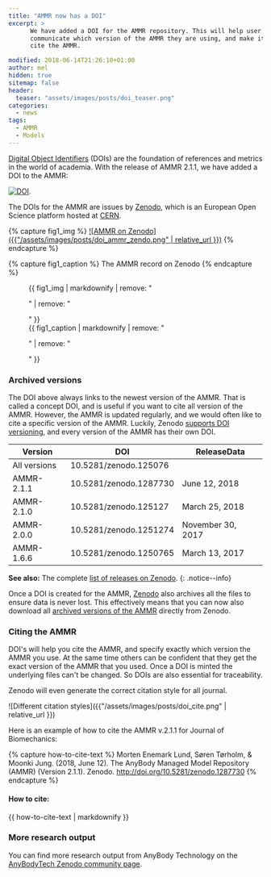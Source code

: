 ```yaml
---
title: "AMMR now has a DOI"
excerpt: >
      We have added a DOI for the AMMR repository. This will help user users 
      communicate which version of the AMMR they are using, and make it easy to 
      cite the AMMR. 

modified: 2018-06-14T21:26:10+01:00
author: mel
hidden: true
sitemap: false
header:
  teaser: "assets/images/posts/doi_teaser.png"
categories:
  - news
tags: 
  - AMMR
  - Models
---
```


[Digital Object Identifiers](https://en.wikipedia.org/wiki/Digital_object_identifier) (DOIs) are
the foundation of references and metrics in the world of academia. With the release
of AMMR 2.1.1, we have added a DOI to the AMMR:

[![DOI](https://zenodo.org/badge/DOI/10.5281/zenodo.1250764.svg)](https://doi.org/10.5281/zenodo.1250764).

The DOIs for the AMMR are issues by [Zenodo](http://about.zenodo.org/), which is
an European Open Science platform hosted at [CERN](https://home.cern/). 

{% capture fig1_img %}
[![AMMR on Zenodo]({{"/assets/images/posts/doi_ammr_zendo.png" | relative_url }})](https://zenodo.org/record/1287730)
{% endcapture %}

{% capture fig1_caption %}
The AMMR record on Zenodo
{% endcapture %}

<figure>
  {{ fig1_img | markdownify | remove: "<p>" | remove: "</p>" }}
  <figcaption>{{ fig1_caption | markdownify | remove: "<p>" | remove: "</p>" }}</figcaption>
</figure>

### Archived versions

 The DOI above always links to the newest version of the AMMR. That is called a
 concept DOI, and is useful if you want to cite all version of the AMMR.
 However, the AMMR is updated regularly, and we would often like to cite a
 specific version of the AMMR. Luckily, Zenodo [supports DOI versioning](http://blog.zenodo.org/2017/05/30/doi-versioning-launched/), and
 every version of the AMMR has their own DOI.

| Version       |           DOI           |    ReleaseData    |
| ------        | ----------------------- | ----------------- | 
| All versions  | 10.5281/zenodo.125076   |                   |
| AMMR-2.1.1    | 10.5281/zenodo.1287730  | June 12, 2018     |
| AMMR-2.1.0    | 10.5281/zenodo.125127   | March 25, 2018    |
| AMMR-2.0.0    | 10.5281/zenodo.1251274  | November 30, 2017 |
| AMMR-1.6.6    | 10.5281/zenodo.1250765  | March 13, 2017    |

**See also:** The complete [list of releases on Zenodo](https://zenodo.org/search?page=1&size=20&q=conceptrecid:%221250764%22&sort=-publication_date&all_versions=True).
{: .notice--info}

Once a DOI is created for the AMMR, [Zenodo](http://about.zenodo.org/) also
archives all the files to ensure data is never lost. This effectively means that you can now also
download all [archived versions of the AMMR](https://zenodo.org/record/1287730)
directly from Zenodo.

### Citing the AMMR

DOI's will help you cite the AMMR, and specify exactly which version the AMMR you use.  At the same time others can be confident that they get the exact version of the AMMR that you
used. Once a DOI is minted the underlying files can't be changed. So DOIs are
also essential for traceability.

Zenodo will even generate the correct citation style for all journal.

![Different citation styles]({{"/assets/images/posts/doi_cite.png" | relative_url }})

Here is an example of how to cite the AMMR v.2.1.1 for Journal of Biomechanics:

{% capture how-to-cite-text %}
Morten Enemark Lund, Søren Tørholm, & Moonki Jung. (2018, June 12). The AnyBody Managed Model Repository (AMMR) (Version 2.1.1). Zenodo. http://doi.org/10.5281/zenodo.1287730
{% endcapture %}

<div class="notice--success">
  <h4>How to cite:</h4>
  {{ how-to-cite-text | markdownify }}
</div>

### More research output

You can find more research output from AnyBody Technology on the [AnyBodyTech Zenodo community page](https://zenodo.org/communities/anybody).